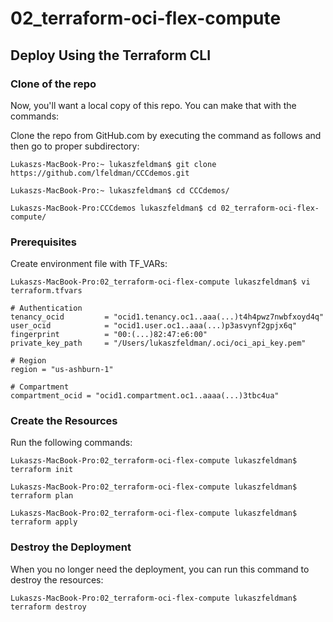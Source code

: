 # 02_terraform-oci-flex-compute

## Deploy Using the Terraform CLI

### Clone of the repo
Now, you'll want a local copy of this repo. You can make that with the commands:

Clone the repo from GitHub.com by executing the command as follows and then go to proper subdirectory:

```
Lukaszs-MacBook-Pro:~ lukaszfeldman$ git clone https://github.com/lfeldman/CCCdemos.git

Lukaszs-MacBook-Pro:~ lukaszfeldman$ cd CCCdemos/

Lukaszs-MacBook-Pro:CCCdemos lukaszfeldman$ cd 02_terraform-oci-flex-compute/

```

### Prerequisites
Create environment file with TF_VARs:

```
Lukaszs-MacBook-Pro:02_terraform-oci-flex-compute lukaszfeldman$ vi terraform.tfvars

# Authentication
tenancy_ocid         = "ocid1.tenancy.oc1..aaa(...)t4h4pwz7nwbfxoyd4q"
user_ocid            = "ocid1.user.oc1..aaa(...)p3asvynf2gpjx6q"
fingerprint          = "00:(...)82:47:e6:00"
private_key_path     = "/Users/lukaszfeldman/.oci/oci_api_key.pem"

# Region
region = "us-ashburn-1"

# Compartment
compartment_ocid = "ocid1.compartment.oc1..aaaa(...)3tbc4ua"
```

### Create the Resources
Run the following commands:

```
Lukaszs-MacBook-Pro:02_terraform-oci-flex-compute lukaszfeldman$ terraform init

Lukaszs-MacBook-Pro:02_terraform-oci-flex-compute lukaszfeldman$ terraform plan

Lukaszs-MacBook-Pro:02_terraform-oci-flex-compute lukaszfeldman$ terraform apply
```

### Destroy the Deployment
When you no longer need the deployment, you can run this command to destroy the resources:

```
Lukaszs-MacBook-Pro:02_terraform-oci-flex-compute lukaszfeldman$ terraform destroy
```